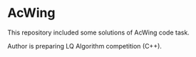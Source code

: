# AcWing
This repository included some solutions of AcWing code task. 

Author is preparing LQ Algorithm competition (C++). 
